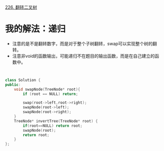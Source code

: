 [226. 翻转二叉树](https://leetcode-cn.com/problems/invert-binary-tree/description/)



# 我的解法：递归
- 注意的是不是翻转数字，而是对于整个子树翻转，swap可以实现整个树的翻转。
- 注意非void的函数输出，可能递归不在题目的输出函数，而是在自己建立的函数中。
```C++


class Solution {
public:
    void swapNode(TreeNode* root){
        if (root == NULL) return;

        swap(root->left,root->right);
        swapNode(root->left);
        swapNode(root->right);
    }
    TreeNode* invertTree(TreeNode* root) {
        if(root==NULL) return root;
        swapNode(root);
        return root;
    }
};
```